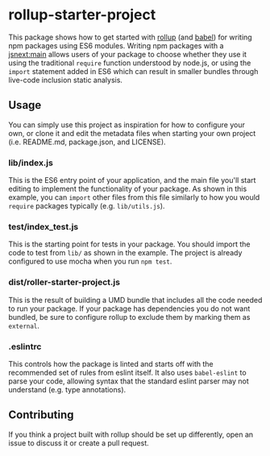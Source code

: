 # rollup-starter-project

This package shows how to get started with [rollup][rollup] (and [babel][babel]) for writing
npm packages using ES6 modules. Writing npm packages with a [jsnext:main][jsnext:main] allows
users of your package to choose whether they use it using the traditional
`require` function understood by node.js, or using the `import` statement added
in ES6 which can result in smaller bundles through live-code inclusion static
analysis.

[babel]: https://github.com/babel/babel
[jsnext:main]: https://github.com/rollup/rollup/wiki/jsnext:main
[rollup]: https://github.com/rollup/rollup

## Usage

You can simply use this project as inspiration for how to configure your own,
or clone it and edit the metadata files when starting your own project (i.e.
README.md, package.json, and LICENSE).

### lib/index.js

This is the ES6 entry point of your application, and the main file you'll start
editing to implement the functionality of your package. As shown in this
example, you can `import` other files from this file similarly to how you would
`require` packages typically (e.g. `lib/utils.js`).

### test/index_test.js

This is the starting point for tests in your package. You should import the
code to test from `lib/` as shown in the example. The project is already
configured to use mocha when you run `npm test`.

### dist/roller-starter-project.js

This is the result of building a UMD bundle that includes all the code needed
to run your package. If your package has dependencies you do not want bundled,
be sure to configure rollup to exclude them by marking them as `external`.

### .eslintrc

This controls how the package is linted and starts off with the recommended set
of rules from eslint itself. It also uses `babel-eslint` to parse your code,
allowing syntax that the standard eslint parser may not understand (e.g. type
annotations).

## Contributing

If you think a project built with rollup should be set up differently, open an
issue to discuss it or create a pull request.
